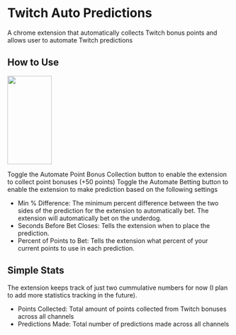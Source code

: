 # Twitch Auto Predictions
A chrome extension that automatically collects Twitch bonus points and allows user to automate Twitch predictions

## How to Use
<img src="https://user-images.githubusercontent.com/97144786/224249873-7c9cdb3a-f8f8-4213-9692-ff92c537e397.png" width="100" height="200">

Toggle the Automate Point Bonus Collection button to enable the extension to collect point bonuses (+50 points)
Toggle the Automate Betting button to enable the extension to make prediction based on the following settings
* Min % Difference: The minimum percent difference between the two sides of the prediction for the extension to automatically bet. The extension will automatically bet on the underdog. 
* Seconds Before Bet Closes: Tells the extension when to place the prediction.
* Percent of Points to Bet: Tells the extension what percent of your current points to use in each prediction.

## Simple Stats
The extension keeps track of just two cummulative numbers for now (I plan to add more statistics tracking in the future).
* Points Collected: Total amount of points collected from Twitch bonuses across all channels
* Predictions Made: Total number of predictions made across all channels
